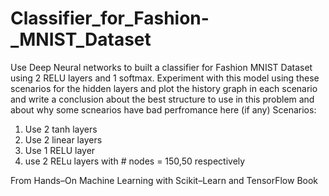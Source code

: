 # Classifier_for_Fashion-_MNIST_Dataset
Use Deep Neural networks to built a classifier for Fashion MNIST Dataset using 2 RELU layers and 1 softmax. Experiment with this model using these scenarios for the hidden layers and plot the history graph in each scenario and write a conclusion about the best structure to use in this problem and about why some scnearios have bad perfromance here (if any) Scenarios: 
1. Use 2 tanh layers       
2. Use 2 linear layers       
3. Use 1 RELU layer      
4. use 2 RELu layers with # nodes = 150,50 respectively


From Hands–On Machine Learning with Scikit–Learn and TensorFlow Book
